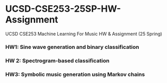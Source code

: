 # UCSD-CSE253-25SP-HW-Assignment
UCSD CSE253 Machine Learning For Music HW &amp; Assignment (25 Spring)

### HW1: Sine wave generation and binary classification

### HW 2: Spectrogram-based classification

### HW3:  Symbolic music generation using Markov chains